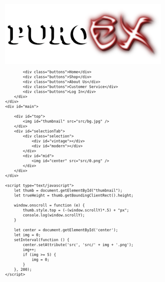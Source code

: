 <!DOCTYPE html>
<html>
<head>
    <title>LifeSocial Lite</title>
    <meta charset="UTF-8">
    <meta name="viewport" content="width=device-width, initial-scale=1">
    <link rel="stylesheet" href="style.css">
</head>

<body>
    <div id="banner">
        <div class="items">
            <img src="src/logo.png" />

            <div class="buttons">Home</div>
            <div class="buttons">Shop</div>
            <div class="buttons">About Us</div>
            <div class="buttons">Customer Service</div>
            <div class="buttons">Log In</div>
        </div>
    </div>
    <div id="main">
        
        <div id="top">
            <img id="thumbnail" src="src/bg.jpg" />
        </div>
        <div id="selectionTab">
            <div class="selection">
                <div id="vintage"></div>
                <div id="modern"></div>
            </div>
            <div id="mid">
                <img id="center" src="src/0.png" />
            </div>
        </div>
    </div>

    <script type="text/javascript">
        let thumb = document.getElementById("thumbnail");
        let trueHeight = thumb.getBoundingClientRect().height;

        window.onscroll = function (e) {
            thumb.style.top = (-(window.scrollY)*.5) + "px";
            console.log(window.scrollY);
        }

        let center = document.getElementById('center');
        let img = 0;
        setInterval(function () {
            center.setAttribute('src', 'src/' + img + '.png');
            img++;
            if (img >= 5) {
                img = 0;
            }
        }, 200);
    </script>
</body>

</html>
